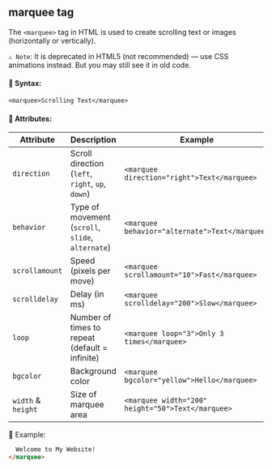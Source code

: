 ## marquee tag
The `<marquee>` tag in HTML is used to create scrolling text or images (horizontally or vertically).   

`⚠️ Note`: It is deprecated in HTML5 (not recommended) — use CSS animations instead. But you may still see it in old code.

#### 🔹 Syntax:
`<marquee>Scrolling Text</marquee>`

#### 🔹 Attributes:
| Attribute       | Description                                | Example                                          |
|-----------------|--------------------------------------------|--------------------------------------------------|
| `direction`     | Scroll direction (`left`, `right`, `up`, `down`) | `<marquee direction="right">Text</marquee>` |
| `behavior`      | Type of movement (`scroll`, `slide`, `alternate`) | `<marquee behavior="alternate">Text</marquee>` |
| `scrollamount`  | Speed (pixels per move)                    | `<marquee scrollamount="10">Fast</marquee>` |
| `scrolldelay`   | Delay (in ms)                              | `<marquee scrolldelay="200">Slow</marquee>` |
| `loop`          | Number of times to repeat (default = infinite) | `<marquee loop="3">Only 3 times</marquee>` |
| `bgcolor`       | Background color                           | `<marquee bgcolor="yellow">Hello</marquee>` |
| `width` & `height` | Size of marquee area                    | `<marquee width="200" height="50">Text</marquee>` |
 


🔹 Example:
```html <marquee behavior="alternate" direction="right" scrollamount="5" bgcolor="lightblue">
  Welcome to My Website!
</marquee>
```